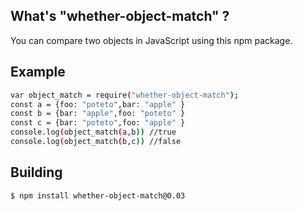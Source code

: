 ## What's "whether-object-match" ?
You can compare two objects in JavaScript using this npm package.

## Example
```bash
var object_match = require("whether-object-match");
const a = {foo: "poteto",bar: "apple" }
const b = {bar: "apple",foo: "poteto" }
const c = {bar: "poteto",foo: "apple" }
console.log(object_match(a,b)) //true
console.log(object_match(b,c)) //false
```

## Building
```bash
$ npm install whether-object-match@0.03
```

